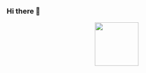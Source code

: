 ### Hi there 👋

<div id="header" align="center">
  <img src="http://drive.google.com/uc?export=view&id=1BjHMa9NTeodU0vqF0r3V8Yzl4kwLlqOX)](http://drive.google.com/uc?export=view&id=1BjHMa9NTeodU0vqF0r3V8Yzl4kwLlqOX)](https://doc-14-60-docs.googleusercontent.com/docs/securesc/2v3ab90557in9plmhec8msb0ntbbi84u/v9jeah08ck8trkdc63tejqlcp54k10pr/1654932900000/08250178360389205816/08250178360389205816/1BjHMa9NTeodU0vqF0r3V8Yzl4kwLlqOX?e=view&ax=ACxEAsY3pvHWhAHEOrza2l32HjEDrDWbM1_NYiTbEuPcm4KUTh9xFu4YNXumynaPyyJ7bqmzEhT068amc17WNzsLSpcIjHf1byyFRS1HEg4k7x5dU3zBEet8SmYlOArOxoPRJ3d5MOaENnFH6E615ITiSf0is9-lrv55Uim1momq_Lz3TqoTag4pLiWVcDqy6KJWRDZcZ2bpbP-dqtlrZ-6TGrA_y6QjsilOn53HxG_cGHFWLfcM3uWk94ezHuwthN6zfQh_BQCok9vUXHH27lemTHZQ7neiWfreSNc9Ii4bOih2uPtCr_Fw8htvEbA3-wBJnBNOuNRzRH8OLkFiI-zQ8GqiJVlEPOzbhPVs3vI-cNoD2v-0H2K9SCR3iMIsf_PzZDN6gC-3Wgs6bbsKjvbxS_Ta-DKU8x5GXhBo8YO4PlC42thEF8hQQPg91QY4mZkO82VmVoA473K6MRi3pR35NCLHKoVLNwGfUzN8afcwtMbB88cPc-K1UgjAGtWIlCW4TIbnus12kE9ZfbwlTcagkCzF-irfqbRakxtZzctPvYkDjpnrocqkSBhNKz7qDu_VAr5TpfVnkAQXxYsy2IRy3G-RkvV1Hnb5tPlnJxaIIx_tlT7-dCMYLAdeU728oaWcykyJNshXK2Le1TsayBujFa9EqegC5VhAB-o6cHDTTxONlDkhdOIxv-eNWYdqyAvRZFyK_fyPRTD-Ku958r5yxlGWWZIUlxuA9bnoRvGCFbgZFXerJA&authuser=0" width="100"/>
</div>
